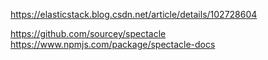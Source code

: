 https://elasticstack.blog.csdn.net/article/details/102728604

https://github.com/sourcey/spectacle
https://www.npmjs.com/package/spectacle-docs
